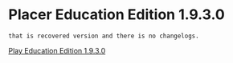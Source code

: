 # Placer Education Edition 1.9.3.0
`that is recovered version and there is no changelogs.`

[Play Education Edition 1.9.3.0](play.html)
